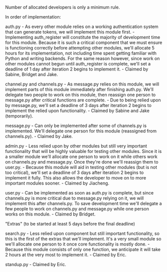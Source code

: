 Number of allocated developers is only a minimum rule.

In order of implementation:

auth.py
    - As every other module relies on a working authentication system that can
      generate tokens, we will implement this module first.
    - Implementing auth_register will constitute the majority of development
      time for this module. Because it is such a critical component that we must
      ensure is functioning correctly before attempting other modules, we'll
      allocate 5 hours for its implementation, not including time spent getting
      familiar with Python and writing backends. For the same reason however,
      since work on other modules cannot begun until auth_register is complete,
      we'll set a deadline of 1 day after iteration 2 begins to implement it.
    - Claimed by Sabine, Bridget and Jake.

channel.py and channels.py
    - As message.py relies on this module, we will implement parts of this
      module immediately after finishing auth.py. We'll delegate two people to
      work on this module, then reassign one person to message.py after critical
      functions are complete.
    - Due to being relied upon by message.py, we'll set a deadline of 3 days
      after iteration 2 begins to implement the relied upon functionality.
    - Claimed by Sabine and Jake (temporarily).

message.py
    - Can only be implemented after some of channels.py is implemented. We'll
      delegate one person for this module (reassigned from channels.py).
    - Claimed by Jake.

admin.py
    - Less relied upon by other modules but still very important functionality
      that will be highly valuable for testing other modules. Since it is a
      smaller module we'll allocate one person to work on it while others work
      on channels.py and message.py. Once they're done we'll reassign them to
      user.py.
    - Because this module will aid in testing other modules (but is not too
      critical), we'll set a deadline of 3 days after iteration 2 begins to
      implement it fully. This also allows the developer to move on to more
      important modules sooner.
    - Claimed by Jiacheng.

user.py
    - Can be implemented as soon as auth.py is complete, but since channels.py
      is more critical due to message.py relying on it, we will implement this
      after channels.py. To save development time we'll delegate a few people to
      work on channels.py and message.py while one person works on this module.
    - Claimed by Bridget.

"Extras" (to be started at least 5 days before the final deadline)

search.py
    - Less relied upon component but still important functionality, so this is
      the first of the extras that we'll implement. It's a very small module
      so we'll allocate one person to it once core functionality is mostly done.
    - Because this module consists of only one function, we anticipate it will
      take 2 hours at the very most to implement it.
    - Claimed by Eric.

standup.py
    - Claimed by Eric.

